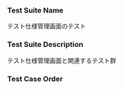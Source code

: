 ### Test Suite Name
テスト仕様管理画面のテスト

### Test Suite Description
テスト仕様管理画面と関連するテスト群

### Test Case Order
